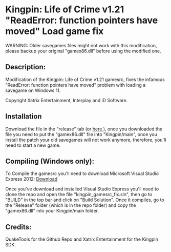 # Kingpin: Life of Crime v1.21 "ReadError: function pointers have moved" Load game fix
<p>WARNING: Older savegames files might not work with this modification, please backup your original "gamex86.dll" before using the modified one.</p>
<h2>Description:</h2>
<p>Modification of the Kingpin: Life of Crime v1.21 gamesrc, fixes the 
infamous "ReadError: function pointers have moved" problem with loading 
a savegame on Windows 11.</p>
<p>Copyright Xatrix Entertainment, Interplay and iD Software.</p>
<h2>Installation</h2>
<p>Download the file in the "release" tab (or <a href="https://github.com/Redemption882/Kingpin-Life-of-Crime-ReadError-fix/releases/download/precompiled/Precompiled.gamex86.dll.rar" target="_blank"> here </a>), once you downloaded the file you need to put the "gamex86.dll" file into "Kingpin/main",
once you install the patch your old savegames will not work anymore, therefore, you'll need to start a new game.</p>
<h2>Compiling (Windows only):</h2>
<p>To Compile the gamesrc you'll need to download Microsoft Visual Studio Express 2012: 
<a href="http://download.microsoft.com/download/1/F/5/1F519CC5-0B90-4EA3-8159-33BFB97EF4D9/VS2012_WDX_ENU.iso" target="_blank"> Download</a></p>
<p>Once you've download and installed Visual Studio Express you'll need to
clone the repo and open the file "kingpin_gamesrc_fix.sln", then go to 
"BUILD" in the top bar and click on "Build Solution". Once it compiles, 
go to the "Release" folder (which is in the repo folder) and copy the "gamex86.dll" into your Kingpin/main folder.</p>
<h2>Credits:</h2>
<p>QuakeTools for the Github Repo and Xatrix Entertainment for the Kingpin SDK.</p>
